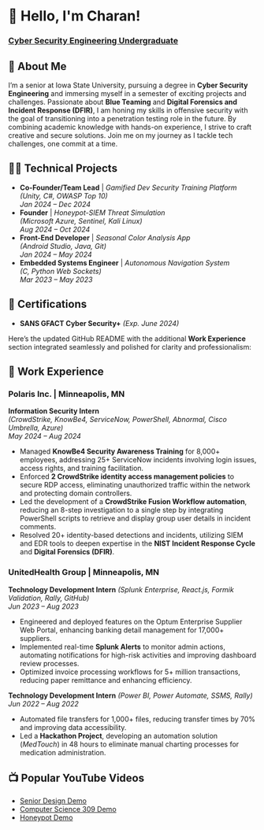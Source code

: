 # 👋 Hello, I'm Charan!  
### [Cyber Security Engineering Undergraduate](https://www.linkedin.com/in/sri-charan-gurramkonda/)

## 🚀 About Me  
I’m a senior at Iowa State University, pursuing a degree in **Cyber Security Engineering** and immersing myself in a semester of exciting projects and challenges. Passionate about **Blue Teaming** and **Digital Forensics and Incident Response (DFIR)**, I am honing my skills in offensive security with the goal of transitioning into a penetration testing role in the future. By combining academic knowledge with hands-on experience, I strive to craft creative and secure solutions. Join me on my journey as I tackle tech challenges, one commit at a time. 

## 👨‍💻 Technical Projects  

- **Co-Founder/Team Lead** | *Gamified Dev Security Training Platform*  
  *(Unity, C#, OWASP Top 10)*  
  *Jan 2024 – Dec 2024*  
- **Founder** | *Honeypot-SIEM Threat Simulation*  
  *(Microsoft Azure, Sentinel, Kali Linux)*  
  *Aug 2024 – Oct 2024*  
- **Front-End Developer** | *Seasonal Color Analysis App*  
  *(Android Studio, Java, Git)*  
  *Jan 2024 – May 2024*  
- **Embedded Systems Engineer** | *Autonomous Navigation System*  
  *(C, Python Web Sockets)*  
  *Mar 2023 – May 2023*

## 🏅 Certifications  

- **SANS GFACT Cyber Security+** *(Exp. June 2024)*  

Here’s the updated GitHub README with the additional **Work Experience** section integrated seamlessly and polished for clarity and professionalism:

## 🏢 Work Experience  

### **Polaris Inc.** | Minneapolis, MN  
**Information Security Intern**  
*(CrowdStrike, KnowBe4, ServiceNow, PowerShell, Abnormal, Cisco Umbrella, Azure)*  
*May 2024 – Aug 2024*  
- Managed **KnowBe4 Security Awareness Training** for 8,000+ employees, addressing 25+ ServiceNow incidents involving login issues, access rights, and training facilitation.  
- Enforced **2 CrowdStrike identity access management policies** to secure RDP access, eliminating unauthorized traffic within the network and protecting domain controllers.  
- Led the development of a **CrowdStrike Fusion Workflow automation**, reducing an 8-step investigation to a single step by integrating PowerShell scripts to retrieve and display group user details in incident comments.  
- Resolved 20+ identity-based detections and incidents, utilizing SIEM and EDR tools to deepen expertise in the **NIST Incident Response Cycle** and **Digital Forensics (DFIR)**.

### **UnitedHealth Group** | Minneapolis, MN  
**Technology Development Intern** *(Splunk Enterprise, React.js, Formik Validation, Rally, GitHub)*  
*Jun 2023 – Aug 2023*  
- Engineered and deployed features on the Optum Enterprise Supplier Web Portal, enhancing banking detail management for 17,000+ suppliers.  
- Implemented real-time **Splunk Alerts** to monitor admin actions, automating notifications for high-risk activities and improving dashboard review processes.  
- Optimized invoice processing workflows for 5+ million transactions, reducing paper remittance and enhancing efficiency.

**Technology Development Intern** *(Power BI, Power Automate, SSMS, Rally)*  
*Jun 2022 – Aug 2022*  
- Automated file transfers for 1,000+ files, reducing transfer times by 70% and improving data accessibility.  
- Led a **Hackathon Project**, developing an automation solution (*MedTouch*) in 48 hours to eliminate manual charting processes for medication administration.

<h2>📺 Popular YouTube Videos</h2>

- [Senior Design Demo]()
- [Computer Science 309 Demo]()
- [Honeypot Demo]() 

<!--
Here are some ideas to get you started:

- 🔭 I’m currently working on ...
- 🌱 I’m currently learning ...
- 👯 I’m looking to collaborate on ...
- 🤔 I’m looking for help with ...
- 💬 Ask me about ...
- 📫 How to reach me: ...
- 😄 Pronouns: ...
- ⚡ Fun fact: ...
-->
